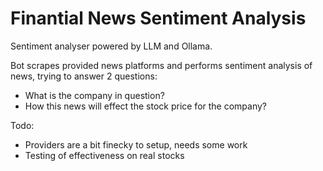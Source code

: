 # Finantial News Sentiment Analysis

Sentiment analyser powered by LLM and Ollama.

Bot scrapes provided news platforms and performs sentiment analysis of news, trying to answer 2 questions: 
+ What is the company in question?
+ How this news will effect the stock price for the company?

Todo:
+ Providers are a bit finecky to setup, needs some work
+ Testing of effectiveness on real stocks

